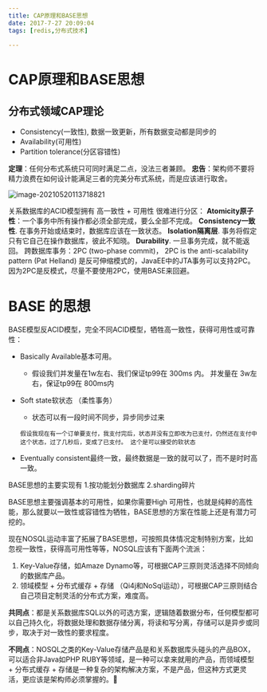 ```yaml
---
title: CAP原理和BASE思想
date: 2017-7-27 20:09:04
tags: [redis,分布式技术]

---
```

# CAP原理和BASE思想
## 分布式领域CAP理论
- Consistency(一致性), 数据一致更新，所有数据变动都是同步的
- Availability(可用性)
- Partition tolerance(分区容错性) 

**定理**：任何分布式系统只可同时满足二点，没法三者兼顾。
**忠告**：架构师不要将精力浪费在如何设计能满足三者的完美分布式系统，而是应该进行取舍。



![image-20210520113718821](http://guxiangflyimagebucket.oss-cn-beijing.aliyuncs.com/img/image-20210520113718821.png)



关系数据库的ACID模型拥有 高一致性 + 可用性 很难进行分区：
**Atomicity原子性**：一个事务中所有操作都必须全部完成，要么全部不完成。
**Consistency一致性**. 在事务开始或结束时，数据库应该在一致状态。
**Isolation隔离层**. 事务将假定只有它自己在操作数据库，彼此不知晓。
**Durability**. 一旦事务完成，就不能返回。
跨数据库事务：2PC (two-phase commit)， 2PC is the anti-scalability pattern (Pat Helland) 是反可伸缩模式的，JavaEE中的JTA事务可以支持2PC。因为2PC是反模式，尽量不要使用2PC，使用BASE来回避。

# BASE 的思想

BASE模型反ACID模型，完全不同ACID模型，牺牲高一致性，获得可用性或可靠性：

- Basically Available基本可用。 

  - 假设我们并发量在1w左右、我们保证tp99在 300ms 内。 并发量在 3w左右，保证tp99在 800ms内

- Soft state软状态 （柔性事务）

  -  状态可以有一段时间不同步，异步同步过来

    `假设我现在有一个订单要支付，我支付完后，状态并没有立即改为已支付，仍然还在支付中这个状态，过了几秒后，变成了已支付。 这个是可以接受的软状态`

- Eventually consistent最终一致，最终数据是一致的就可以了，而不是时时高一致。

BASE思想的主要实现有
1.按功能划分数据库
2.sharding碎片 

BASE思想主要强调基本的可用性，如果你需要High 可用性，也就是纯粹的高性能，那么就要以一致性或容错性为牺牲，BASE思想的方案在性能上还是有潜力可挖的。

现在NOSQL运动丰富了拓展了BASE思想，可按照具体情况定制特别方案，比如忽视一致性，获得高可用性等等，NOSQL应该有下面两个流派：
1. Key-Value存储，如Amaze Dynamo等，可根据CAP三原则灵活选择不同倾向的数据库产品。
2. 领域模型 + 分布式缓存 + 存储 （Qi4j和NoSql运动），可根据CAP三原则结合自己项目定制灵活的分布式方案，难度高。


**共同点**：都是关系数据库SQL以外的可选方案，逻辑随着数据分布，任何模型都可以自己持久化，将数据处理和数据存储分离，将读和写分离，存储可以是异步或同步，取决于对一致性的要求程度。

**不同点**：NOSQL之类的Key-Value存储产品是和关系数据库头碰头的产品BOX，可以适合非Java如PHP RUBY等领域，是一种可以拿来就用的产品，而领域模型 + 分布式缓存 + 存储是一种复杂的架构解决方案，不是产品，但这种方式更灵活，更应该是架构师必须掌握的。

